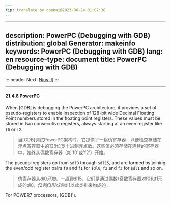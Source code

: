 ```yaml
---
tip: translate by openai@2023-06-24 01:07:30
...
```

---
description: PowerPC (Debugging with GDB)
distribution: global
Generator: makeinfo
keywords: PowerPC (Debugging with GDB)
lang: en
resource-type: document
title: PowerPC (Debugging with GDB)
---
::: header
Next: [Nios II](Nios-II.html#Nios-II)]
:::

---

#### 21.4.6 PowerPC


When [GDB] is debugging the PowerPC architecture, it provides a set of pseudo-registers to enable inspection of 128-bit wide Decimal Floating Point numbers stored in the floating point registers. These values must be stored in two consecutive registers, always starting at an even register like `f0` or `f2`.

> 当[GDB]调试PowerPC架构时，它提供了一组伪寄存器，以便检查存储在浮点寄存器中的128位宽十进制浮点数。这些值必须存储在连续的寄存器中，始终从偶数寄存器（如'f0'或'f2'）开始。


The pseudo-registers go from `$dl0` through `$dl15`, and are formed by joining the even/odd register pairs `f0` and `f1` for `$dl0`, `f2` and `f3` for `$dl1` and so on.

> 伪寄存器从$dl0开始，一直到$dl15，它们是通过偶数/奇数寄存器对f0和f1形成的$dl0，f2和f3形成的$dl1以此类推来构成的。

For POWER7 processors, [GDB]').
